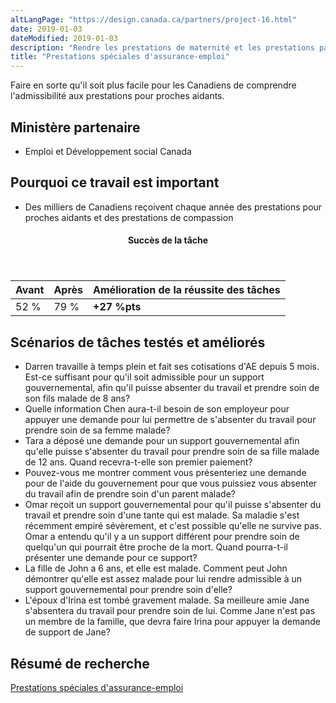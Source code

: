 ```yaml
---
altLangPage: "https://design.canada.ca/partners/project-16.html"
date: 2019-01-03
dateModified: 2019-01-03
description: "Rendre les prestations de maternité et les prestations parentales de l’assurance-emploi plus faciles à trouver et à comprendre pour les Canadiens et Canadiennes qui prévoient agrandir leur famille. Date : 2019"
title: "Prestations spéciales d'assurance-emploi"
---
```

<p>Faire en sorte qu'il soit plus facile pour les Canadiens de comprendre l'admissibilité aux prestations pour proches aidants.</p>
<h2>Ministère partenaire</h2>
<ul>
  <li>Emploi et Développement social Canada</li>
</ul>
<h2>Pourquoi ce travail est important</h2>
<ul>
  <li>Des milliers de Canadiens reçoivent chaque année des prestations pour proches aidants et des prestations de compassion</li>
</ul>
<div class="row mrgn-tp-lg mrgn-bttm-lg">
  <div class="col-md-8">
    <div class="panel panel-success">
      <header class="panel-heading">
        <h4 class="panel-title text-center">Succès de la tâche</h4>
      </header>
      <table class="table">
        <thead>
          <tr style="">
            <th scope="col" class="col-md-3">Avant</th>
            <th scope="col" class="col-md-3">Après</th>
            <th scope="col" class="col-md-6">Amélioration de la réussite des tâches</th>
          </tr>
        </thead>
        <tbody>
          <tr>
            <td class="table-smnum">52&nbsp;%</td>
            <td class="table-smnum">79&nbsp;%</td>
            <td class="table-smnum"><span class="text-success"><strong>+27&nbsp;%pts</strong></span></td>
          </tr>
        </tbody>
      </table>
    </div>
  </div>
</div>
<h2>Scénarios de tâches testés et améliorés</h2>
<ul class="lst-spcd">
  <li>Darren travaille à temps plein et fait ses cotisations d'AE depuis 5 mois. Est-ce suffisant pour qu'il soit admissible pour un support gouvernemental, afin qu'il puisse absenter du travail et prendre soin de son fils malade de 8 ans?</li>
  <li>Quelle information Chen aura-t-il besoin de son employeur pour appuyer une demande pour lui permettre de s'absenter du travail pour prendre soin de sa femme malade?</li>
  <li>Tara a déposé une demande pour un support gouvernemental afin qu'elle puisse s'absenter du travail pour prendre soin de sa fille malade de 12 ans. Quand recevra-t-elle son premier paiement?</li>
  <li>Pouvez-vous me montrer comment vous présenteriez une demande pour de l'aide du gouvernement pour que vous puissiez vous absenter du travail afin de prendre soin d'un parent malade?</li>
  <li>Omar reçoit un support gouvernemental pour qu'il puisse s'absenter du travail et prendre soin d'une tante qui est malade. Sa maladie s'est récemment empiré sévèrement, et c'est possible qu'elle ne survive pas. Omar a entendu qu'il y a un support différent pour prendre soin de quelqu'un qui pourrait être proche de la mort. Quand pourra-t-il présenter une demande pour ce support?</li>
  <li>La fille de John a 6 ans, et elle est malade. Comment peut John démontrer qu'elle est assez malade pour lui rendre admissible à un support gouvernemental pour prendre soin d'elle?</li>
  <li>L'époux d'Irina est tombé gravement malade. Sa meilleure amie Jane s'absentera du travail pour prendre soin de lui. Comme Jane n'est pas un membre de la famille, que devra faire Irina pour appuyer la demande de support de Jane?</li>
</ul>
<h2>Résumé de recherche</h2>
<p><a href="https://blogue.canada.ca/resumes-recherche/prochesaidants-resume-recherche.html">Prestations spéciales d'assurance-emploi</a></p>
